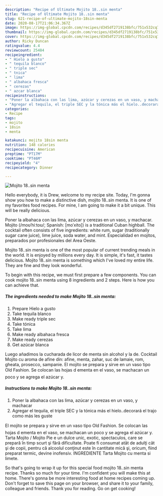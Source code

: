 ```yaml
---
description: "Recipe of Ultimate Mojito 18..sin menta"
title: "Recipe of Ultimate Mojito 18..sin menta"
slug: 621-recipe-of-ultimate-mojito-18sin-menta
date: 2020-08-17T21:06:34.367Z
image: https://img-global.cpcdn.com/recipes/d345df2719138bfc/751x532cq70/mojito-18sin-menta-foto-principal.jpg
thumbnail: https://img-global.cpcdn.com/recipes/d345df2719138bfc/751x532cq70/mojito-18sin-menta-foto-principal.jpg
cover: https://img-global.cpcdn.com/recipes/d345df2719138bfc/751x532cq70/mojito-18sin-menta-foto-principal.jpg
author: Ricky Duncan
ratingvalue: 4.4
reviewcount: 25484
recipeingredient:
- " Hielo a gusto"
- " tequila blanco"
- " triple sec"
- " tnica"
- " lima"
- " albahaca fresca"
- " cerezas"
- " azcar blanca"
recipeinstructions:
- "Poner la albahaca con las lima, azúcar y cerezas en un vaso, y machacar"
- "Agregar el tequila, el triple SEC y la tónica más el hielo..decorará el trajo como más les guste"
categories:
- Recipe
tags:
- mojito
- 18sin
- menta

katakunci: mojito 18sin menta 
nutrition: 148 calories
recipecuisine: American
preptime: "PT17M"
cooktime: "PT46M"
recipeyield: "4"
recipecategory: Dinner

---
```



![Mojito 18..sin menta](https://img-global.cpcdn.com/recipes/d345df2719138bfc/751x532cq70/mojito-18sin-menta-foto-principal.jpg)

Hello everybody, it is Drew, welcome to my recipe site. Today, I'm gonna show you how to make a distinctive dish, mojito 18..sin menta. It is one of my favorites food recipes. For mine, I am going to make it a bit unique. This will be really delicious.

Poner la albahaca con las lima, azúcar y cerezas en un vaso, y machacar. Mojito (/moʊˈhiːtoʊ/; Spanish: [moˈxito]) is a traditional Cuban highball. The cocktail often consists of five ingredients: white rum, sugar (traditionally sugar cane juice), lime juice, soda water, and mint. Especialidad en mojitos, preparados por profesionales del Area Oeste.

Mojito 18..sin menta is one of the most popular of current trending meals in the world. It is enjoyed by millions every day. It is simple, it's fast, it tastes delicious. Mojito 18..sin menta is something which I've loved my entire life. They are fine and they look wonderful.


To begin with this recipe, we must first prepare a few components. You can cook mojito 18..sin menta using 8 ingredients and 2 steps. Here is how you can achieve that.

<!--inarticleads1-->

##### The ingredients needed to make Mojito 18..sin menta:

1. Prepare  Hielo a gusto
1. Take  tequila blanco
1. Make ready  triple sec
1. Take  tónica
1. Take  lima
1. Make ready  albahaca fresca
1. Make ready  cerezas
1. Get  azúcar blanca


Luego añadimos la cucharada de licor de menta sin alcohol y la de. Cocktail Mojito cu aroma de afine din: afine, menta, zahar, suc de lamaie, rom, gheata, prosecco, sampanie. El mojito se prepara y sirve en un vaso tipo Old Fashion. Se colocan las hojas d ementa en el vaso, se machacan un poco y se agrega el azúcar y. 

<!--inarticleads2-->

##### Instructions to make Mojito 18..sin menta:

1. Poner la albahaca con las lima, azúcar y cerezas en un vaso, y machacar
1. Agregar el tequila, el triple SEC y la tónica más el hielo..decorará el trajo como más les guste


El mojito se prepara y sirve en un vaso tipo Old Fashion. Se colocan las hojas d ementa en el vaso, se machacan un poco y se agrega el azúcar y. Tarta Mojito / Mojito Pie e un dulce unic, exotic, spectaculos, care se prepară în timp scurt şi fără dificultate. Poate fi consumat atât de adulţi cât şi de copii, pentru că alcoolul conţinut este în cantitate mică şi, oricum, fiind preparat termic, devine inofensiv. INGREDIENTE Tarta Mojito cu menta si limete. 

So that's going to wrap it up for this special food mojito 18..sin menta recipe. Thanks so much for your time. I'm confident you will make this at home. There's gonna be more interesting food at home recipes coming up. Don't forget to save this page on your browser, and share it to your family, colleague and friends. Thank you for reading. Go on get cooking!
